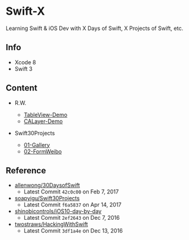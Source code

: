 # Swift-X

Learning Swift &amp; iOS Dev with X Days of Swift, X Projects of Swift, etc.

## Info

- Xcode 8
- Swift 3

## Content

- R.W.
  - [TableView-Demo](RWVideoTutorial/TableView-Demo)
  - [CALayer-Demo](RWVideoTutorial/CALayer-Demo)

- Swift30Projects
  - [01-Gallery](Swift30Projects/01-Gallery)
  - [02-FormWeibo](Swift30Projects/02-FormWeibo)

## Reference

- [allenwong/30DaysofSwift](https://github.com/allenwong/30DaysofSwift)
  - Latest Commit `42c0c00` on Feb 7, 2017
- [soapyigu/Swift30Projects](https://github.com/soapyigu/Swift30Projects)
  - Latest Commit `f6a5837` on Apr 14, 2017
- [shinobicontrols/iOS10-day-by-day](https://github.com/shinobicontrols/iOS10-day-by-day)
  - Latest Commit `2ef2643` on Dec 7, 2016
- [twostraws/HackingWithSwift](https://github.com/twostraws/HackingWithSwift)
  - Latest Commit `3df1a4e` on Dec 13, 2016
